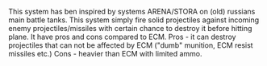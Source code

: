 This system has ben inspired by systems ARENA/STORA on (old) russians
main battle tanks. This system simply fire solid projectiles against
incoming enemy projectiles/missiles with certain chance to destroy it
before hitting plane. It have pros and cons compared to ECM. Pros - it
can destroy projectiles that can not be affected by ECM ("dumb"
munition, ECM resist missiles etc.) Cons - heavier than ECM with limited
ammo.